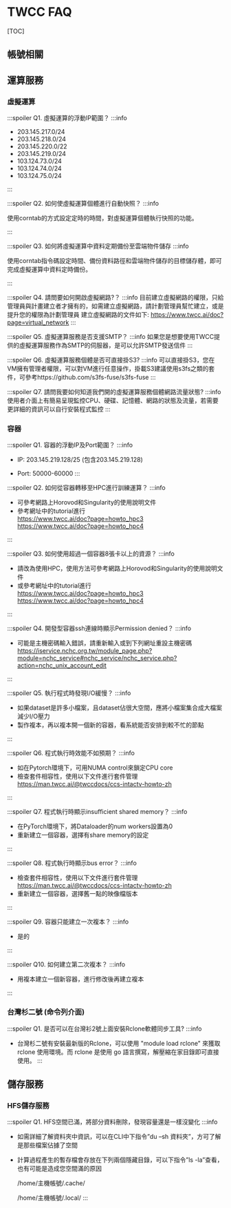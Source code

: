 # TWCC FAQ

[TOC]

## 帳號相關

## 運算服務

### 虛擬運算 

:::spoiler Q1. 虛擬運算的浮動IP範圍？
:::info

- 203.145.217.0/24
- 203.145.218.0/24
- 203.145.220.0/22
- 203.145.219.0/24
- 103.124.73.0/24
- 103.124.74.0/24
- 103.124.75.0/24

:::

:::spoiler Q2. 如何使虛擬運算個體進行自動快照？
:::info

使用corntab的方式設定定時的時間，對虛擬運算個體執行快照的功能。

:::

:::spoiler Q3. 如何將虛擬運算中資料定期備份至雲端物件儲存
:::info

使用corntab指令碼設定時間、備份資料路徑和雲端物件儲存的目標儲存體，即可完成虛擬運算中資料定時備份。

:::

:::spoiler Q4. 請問要如何開啟虛擬網路?？
:::info
目前建立虛擬網路的權限，只給管理員與計畫建立者才擁有的，如需建立虛擬網路，請計劃管理員幫忙建立，或是提升您的權限為計劃管理員
建立虛擬網路的文件如下:
https://www.twcc.ai/doc?page=virtual_network
:::

:::spoiler Q5. 虛擬運算服務是否支援SMTP？
:::info
如果您是想要使用TWCC提供的虛擬運算服務作為SMTP的伺服器，是可以允許SMTP發送信件
:::

:::spoiler Q6. 虛擬運算服務個體是否可直接掛S3?
:::info
可以直接掛S3，您在VM擁有管理者權限，可以對VM進行任意操作，掛載S3建議使用s3fs之類的套件，可參考https://github.com/s3fs-fuse/s3fs-fuse
:::

:::spoiler Q7. 請問我要如何知道我們開的虛擬運算服務個體網路流量狀態?
:::info
使用者介面上有簡易呈現監控CPU、硬碟、記憶體、網路的狀態及流量，若需要更詳細的資訊可以自行安裝程式監控
:::

### 容器

:::spoiler Q1. 容器的浮動IP及Port範圍？
:::info

* IP:
203.145.219.128/25 (包含203.145.219.128)

* Port:
50000-60000
:::

:::spoiler Q2. 如何從容器轉移至HPC進行訓練運算？
:::info

* 可參考網路上Horovod和Singularity的使用說明文件
* 參考網址中的tutorial進行  
https://www.twcc.ai/doc?page=howto_hpc3  
https://www.twcc.ai/doc?page=howto_hpc4

:::

:::spoiler Q3. 如何使用超過一個容器8張卡以上的資源？
:::info

* 請改為使用HPC，使用方法可參考網路上Horovod和Singularity的使用說明文件
* 或參考網址中的tutorial進行  
https://www.twcc.ai/doc?page=howto_hpc3  
https://www.twcc.ai/doc?page=howto_hpc4

:::

:::spoiler Q4. 開發型容器ssh連線時顯示Permission denied？
:::info

* 可能是主機密碼輸入錯誤，請重新輸入或到下列網址重設主機密碼  
https://iservice.nchc.org.tw/module_page.php?module=nchc_service#nchc_service/nchc_service.php?action=nchc_unix_account_edit

:::

:::spoiler Q5. 執行程式時發現I/O緩慢？
:::info

* 如果dataset是許多小檔案，且dataset佔很大空間，應將小檔案集合成大檔案減少I/O壓力
* 製作複本，再以複本開一個新的容器，看系統能否安排到較不忙的節點

:::

:::spoiler Q6. 程式執行時效能不如預期？
:::info

* 如在Pytorch環境下，可用NUMA control來鎖定CPU core
* 檢查套件相容性，使用以下文件進行套件管理  
https://man.twcc.ai/@twccdocs/ccs-intactv-howto-zh

:::

:::spoiler Q7. 程式執行時顯示insufficient shared memory？
:::info

* 在PyTorch環境下，將Dataloader的num workers設置為0
* 重新建立一個容器，選擇有share memory的設定

:::

:::spoiler Q8. 程式執行時顯示bus error？
:::info

* 檢查套件相容性，使用以下文件進行套件管理  
https://man.twcc.ai/@twccdocs/ccs-intactv-howto-zh
* 重新建立一個容器，選擇舊一點的映像檔版本

:::

:::spoiler Q9. 容器只能建立一次複本？
:::info

* 是的

:::

:::spoiler Q10. 如何建立第二次複本？
:::info

* 用複本建立一個新容器，進行修改後再建立複本

:::

### 台灣杉二號 (命令列介面)
:::spoiler Q1. 是否可以在台灣衫2號上面安裝Rclone軟體同步工具?
:::info
* 台灣杉二號有安裝最新版的Rclone，可以使用  "module  load  rclone" 來獲取  rclone  使用環境。而  rclone  是使用  go  語言撰寫，解壓縮在家目錄即可直接使用。
:::


## 儲存服務
### HFS儲存服務
:::spoiler Q1. HFS空間已滿，將部分資料刪除，發現容量還是一樣沒變化
:::info

* 如需詳細了解資料夾中資訊，可以在CLI中下指令”du –sh 資料夾”，方可了解是那些檔案佔據了空間

* 計算過程產生的暫存檔會存放在下列兩個隱藏目錄，可以下指令”ls -la”查看，也有可能是造成您空間滿的原因

    /home/主機帳號/.cache/
    
    /home/主機帳號/.local/
:::